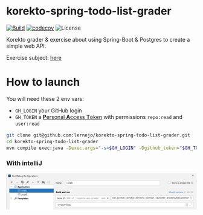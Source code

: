 # korekto-spring-todo-list-grader
[![Build](https://github.com/lernejo/korekto-spring-todo-list-grader/actions/workflows/ci.yml/badge.svg)](https://github.com/lernejo/korekto-spring-todo-list-grader/actions/workflows/ci.yml)
[![codecov](https://codecov.io/gh/lernejo/korekto-spring-todo-list-grader/branch/main/graph/badge.svg?token=A6kYtPT5DX)](https://codecov.io/gh/lernejo/korekto-spring-todo-list-grader)
![License](https://img.shields.io/badge/License-Elastic_License_v2-blue)

Korekto grader & exercise about using Spring-Boot & Postgres to create a simple web API.

Exercise subject: [here](EXERCISE_fr.adoc)

# How to launch
You will need these 2 env vars:
* `GH_LOGIN` your GitHub login
* `GH_TOKEN` a [**P**ersonal **A**ccess **T**oken](https://docs.github.com/en/authentication/keeping-your-account-and-data-secure/managing-your-personal-access-tokens#creating-a-personal-access-token-classic) with permissions `repo:read` and `user:read`

```bash
git clone git@github.com:lernejo/korekto-spring-todo-list-grader.git
cd korekto-spring-todo-list-grader
mvn compile exec:java -Dexec.args="-s=$GH_LOGIN" -Dgithub_token="$GH_TOKEN"
```

### With intelliJ

![Demo Run Configuration](https://raw.githubusercontent.com/lernejo/korekto-toolkit/main/docs/demo_run_configuration.png)
